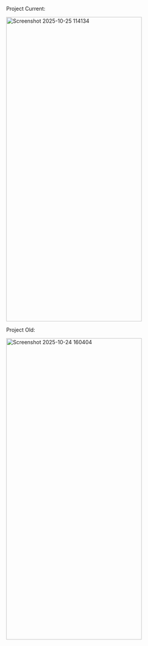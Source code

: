 Project Current:

<img width="363" height="815" alt="Screenshot 2025-10-25 114134" src="https://github.com/user-attachments/assets/5e117038-be3d-41cb-bb98-e1ffc2bf3e16" />


Project Old:

<img width="363" height="807" alt="Screenshot 2025-10-24 160404" src="https://github.com/user-attachments/assets/95b5c782-5b2f-4403-a04e-9f4150d024d2" />

